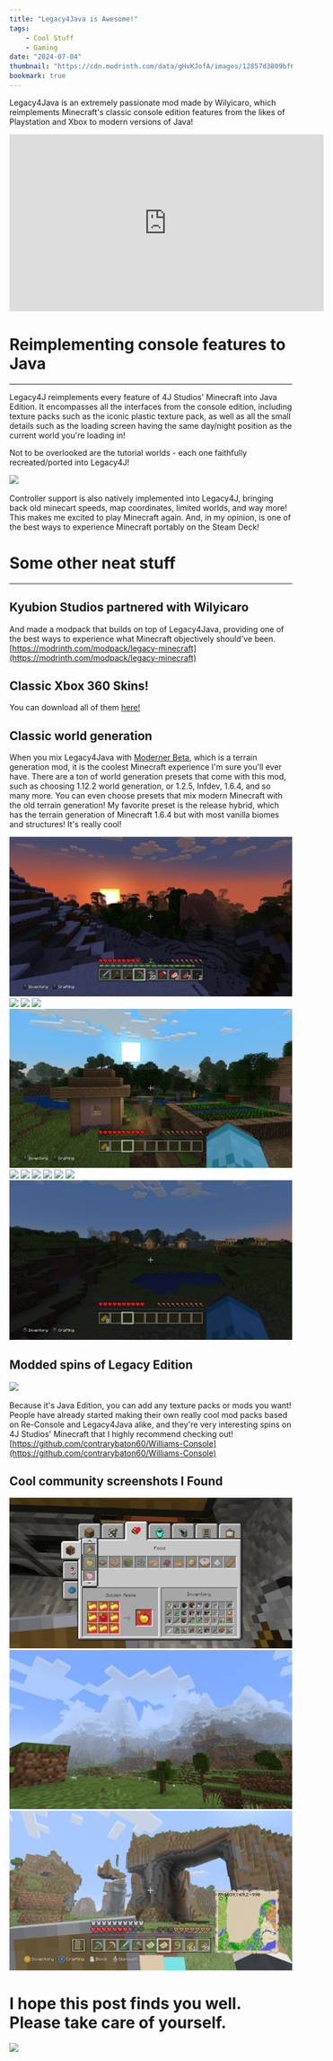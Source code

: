 ```yaml
---
title: "Legacy4Java is Awesome!"
tags:
    - Cool Stuff
    - Gaming
date: "2024-07-04"
thumbnail: "https://cdn.modrinth.com/data/gHvKJofA/images/12857d3809bf6d52e5c42926ce40af3ec82d826c.png"
bookmark: true
---
```


Legacy4Java is an extremely passionate mod made by Wilyicaro, which reimplements Minecraft's classic console edition features from the likes of Playstation and Xbox to modern versions of Java!

<iframe width="560" height="315"
src="https://www.youtube-nocookie.com/embed/kMQFDXU8mNM"
frameborder="0"
allow="autoplay; encrypted-media; picture-in-picture"
allowfullscreen></iframe>

# Reimplementing console features to Java
***
Legacy4J reimplements every feature of 4J Studios' Minecraft into Java Edition. It encompasses all the interfaces from the console edition, including texture packs such as the iconic plastic texture pack, as well as all the small details such as the loading screen having the same day/night position as the current world you're loading in!

Not to be overlooked are the tutorial worlds - each one faithfully recreated/ported into Legacy4J!

![](https://cdn.modrinth.com/data/gHvKJofA/images/687118a2266f06989b2966da9a7c0e2f269fe7e4.png)

Controller support is also natively implemented into Legacy4J, bringing back old minecart speeds, map coordinates, limited worlds, and way more! This makes me excited to play Minecraft again. And, in my opinion, is one of the best ways to experience Minecraft portably on the Steam Deck!

# Some other neat stuff
***
## Kyubion Studios partnered with Wilyicaro
And made a modpack that builds on top of Legacy4Java, providing one of the best ways to experience what Minecraft objectively should've been.
[https://modrinth.com/modpack/legacy-minecraft](https://modrinth.com/modpack/legacy-minecraft)

## Classic Xbox 360 Skins!
You can download all of them [here!](https://cloud.disroot.org/s/gaczXMeGnT2ydqN)

## Classic world generation
When you mix Legacy4Java with [Moderner Beta](https://modrinth.com/mod/moderner-beta), which is a terrain generation mod, it is the coolest Minecraft experience I'm sure you'll ever have. There are a ton of world generation presets that come with this mod, such as choosing 1.12.2 world generation, or 1.2.5, Infdev, 1.6.4, and so many more. You can even choose presets that mix modern Minecraft with the old terrain generation! My favorite preset is the release hybrid, which has the terrain generation of Minecraft 1.6.4 but with most vanilla biomes and structures! It's really cool!

![](../../assets/img/thumbnail/huge_2024-07-07_17.42.59.png)
![](../../assets/img/thumbnail/huge_2024-07-07_17.42.47.png)
![](../../assets/img/thumbnail/huge_2024-07-06_19.33.54.png)
![](../../assets/img/thumbnail/huge_2024-07-06_19.30.27.png)
![](../../assets/img/thumbnail/huge_2024-07-06_19.29.41.png)
![](../../assets/img/thumbnail/huge_2024-07-06_18.55.04.png)
![](../../assets/img/thumbnail/huge_2024-07-06_18.52.50.png)
![](../../assets/img/thumbnail/huge_2024-07-06_19.18.59.png)
![](../../assets/img/thumbnail/huge_2024-07-06_19.25.50.png)
![](../../assets/img/thumbnail/huge_2024-07-06_19.26.56.png)
![](../../assets/img/thumbnail/huge_2024-07-06_19.27.38.png)
![](../../assets/img/thumbnail/huge_2024-07-06_19.29.03.png)

## Modded spins of Legacy Edition
![](https://camo.githubusercontent.com/bf678ab9b4587ed27b506ec9a350de681151d39d5fa2330b58bb4d9beb947868/68747470733a2f2f63646e2e6d6f6472696e74682e636f6d2f646174612f526f6e4f534138582f696d616765732f633166633563656438373536666565616232656163643562613937306536356536363731393335372e706e67)

Because it's Java Edition, you can add any texture packs or mods you want! People have already started making their own really cool mod packs based on Re-Console and Legacy4Java alike, and they're very interesting spins on 4J Studios' Minecraft that I highly recommend checking out!
[https://github.com/contrarybaton60/Williams-Console](https://github.com/contrarybaton60/Williams-Console)

## Cool community screenshots I Found
![](/assets/img/thumbnail/2024-07-03_20-28-1.png)
![](/assets/img/thumbnail/2024-06-14_22.29.31.png)
![](/assets/img/thumbnail/2024-06-23_23.02.06.png)






# I hope this post finds you well. Please take care of yourself.

![](/assets/img/thumbnail/20221121_115950-1.png)
